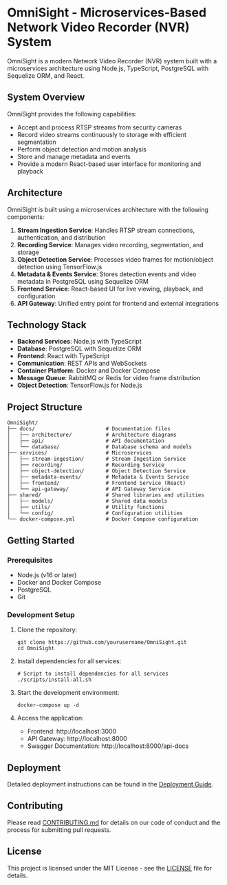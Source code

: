 # OmniSight - Microservices-Based Network Video Recorder (NVR) System

OmniSight is a modern Network Video Recorder (NVR) system built with a microservices architecture using Node.js, TypeScript, PostgreSQL with Sequelize ORM, and React.

## System Overview

OmniSight provides the following capabilities:
- Accept and process RTSP streams from security cameras
- Record video streams continuously to storage with efficient segmentation
- Perform object detection and motion analysis
- Store and manage metadata and events
- Provide a modern React-based user interface for monitoring and playback

## Architecture

OmniSight is built using a microservices architecture with the following components:

1. **Stream Ingestion Service**: Handles RTSP stream connections, authentication, and distribution
2. **Recording Service**: Manages video recording, segmentation, and storage
3. **Object Detection Service**: Processes video frames for motion/object detection using TensorFlow.js
4. **Metadata & Events Service**: Stores detection events and video metadata in PostgreSQL using Sequelize ORM
5. **Frontend Service**: React-based UI for live viewing, playback, and configuration
6. **API Gateway**: Unified entry point for frontend and external integrations

## Technology Stack

- **Backend Services**: Node.js with TypeScript
- **Database**: PostgreSQL with Sequelize ORM
- **Frontend**: React with TypeScript
- **Communication**: REST APIs and WebSockets
- **Container Platform**: Docker and Docker Compose
- **Message Queue**: RabbitMQ or Redis for video frame distribution
- **Object Detection**: TensorFlow.js for Node.js

## Project Structure

```
OmniSight/
├── docs/                       # Documentation files
│   ├── architecture/           # Architecture diagrams
│   ├── api/                    # API documentation
│   └── database/               # Database schema and models
├── services/                   # Microservices
│   ├── stream-ingestion/       # Stream Ingestion Service
│   ├── recording/              # Recording Service
│   ├── object-detection/       # Object Detection Service
│   ├── metadata-events/        # Metadata & Events Service
│   ├── frontend/               # Frontend Service (React)
│   └── api-gateway/            # API Gateway Service
├── shared/                     # Shared libraries and utilities
│   ├── models/                 # Shared data models
│   ├── utils/                  # Utility functions
│   └── config/                 # Configuration utilities
└── docker-compose.yml          # Docker Compose configuration
```

## Getting Started

### Prerequisites

- Node.js (v16 or later)
- Docker and Docker Compose
- PostgreSQL
- Git

### Development Setup

1. Clone the repository:
   ```
   git clone https://github.com/yourusername/OmniSight.git
   cd OmniSight
   ```

2. Install dependencies for all services:
   ```
   # Script to install dependencies for all services
   ./scripts/install-all.sh
   ```

3. Start the development environment:
   ```
   docker-compose up -d
   ```

4. Access the application:
   - Frontend: http://localhost:3000
   - API Gateway: http://localhost:8000
   - Swagger Documentation: http://localhost:8000/api-docs

## Deployment

Detailed deployment instructions can be found in the [Deployment Guide](docs/deployment.md).

## Contributing

Please read [CONTRIBUTING.md](CONTRIBUTING.md) for details on our code of conduct and the process for submitting pull requests.

## License

This project is licensed under the MIT License - see the [LICENSE](LICENSE) file for details.
